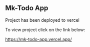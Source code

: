 ## Mk-Todo App

Project has been deployed to vercel

To view project click on the link below:

https://mk-todo-app.vercel.app/
